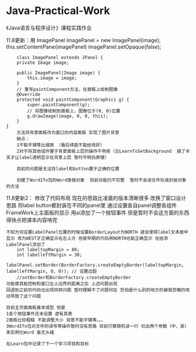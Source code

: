 # Java-Practical-Work
《Java语言与程序设计》课程实践作业

11.8更新：用
		ImagePanel imagePanel = new ImagePanel(image);
        this.setContentPane(imagePanel)
        imagePanel.setOpaque(false);
		
		class ImagePanel extends JPanel {
		private Image image;
		
		public ImagePanel(Image image) {
			this.image = image;
		}
		// 重写paintComponent方法，在面板上绘制图像
		@Override
		protected void paintComponent(Graphics g) {
			super.paintComponent(g);
			// 将图像绘制到面板上，图像位于(0, 0)位置
			g.drawImage(image, 0, 0, this);
		}
	}
		方法将背景面板作为窗口的内容面板 实现了图片背景  
		缺点：
		1不能平铺等比缩放 （看后续能不能给改好）
		2对于将其他组件置于背景面板上层的操作不熟练（见LearnToSetBackground  搞了半天才让label透明显示在背景上层 暂时不明白原理）
		
		目前的问题是无法将label和botton置于正确的位置
		
		创建了WordIfo包的Word类做对象  目前功能仍不完整	暂时不会读文件形成封装对象的方法


11.8更新2：
	修改了代码布局 现在的思路比凌晨的版本清晰很多
	改换了窗口设计思路 将label button都封装在不同的panel里 通过设置各自panel调整各组件FrameWork上主面板的显示
	用ai添加了一个按钮事件 但是暂时不会这方面的东西 得快点把课本内容啃完
	
	不知为何设置LabelPanel位置的时候设置BorderLayout为NORTH 就会使得label文本居中显示 改为WEST才正确显示在左上方 但是早期的代码用NORTH也能正确显示 在给添LabelPanel添加了
		int labeltopMargin = 80; 
        int labelleftMargin = 30; 
        labelPanel.setBorder(BorderFactory.createEmptyBorder(labeltopMargin, labelleftMargin, 0, 0)); // 设置边距
		//setBorder和BorderFactory.createEmptyBorder
	功能使其能控制和窗口左上边界的距离之后 上述问题出现 
	回退到之前的代码也出现同样问题 暂时理解不了问题何在 恐怕是什么别的地方的被我忽略的改动导致了这个问题
	
	目前主页面面板基本成型 但是
	1各个按钮事件还未设置 虚有其表
	2面板比较粗糙 不能调整大小 背景不能平铺等。。。
	3WordIfo包对文件的读写等操作暂时没有思路 目前打算随机读一行 切出两个参数（中、英）来实例化Word 毫无头绪
	
	在Learn包中记录了下一个学习项目和目标
	